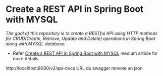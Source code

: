 # Create a REST API in Spring Boot with MYSQL
*The goal of this repository is to create a RESTful API using HTTP methods for CRUD(Create, Retrieve, Update and Delete) operations in Spring Boot along with MYSQL database.*

- Refer [Create a REST API in Spring Boot with MYSQL](https://medium.com/@andriperera.98/create-a-rest-api-in-spring-boot-with-mysql-b250ff3aaa9b) medium article for more details


http://localhost:8080/v2/api-docs URL du swagger renvoie un json 

